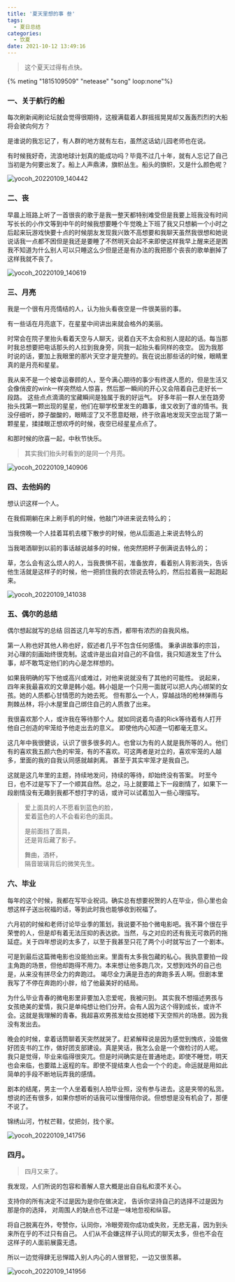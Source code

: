 ```yaml
---
title: '夏天里想的事 叁'
tags:
  - 夏日总结
categories:
  - 饮夏
date: 2021-10-12 13:49:16
---
```


> 这个夏天过得有点快。



{% meting "1815109509" "netease" "song" loop:none"%}  



### 一、关于航行的船

每次刷新闻刷论坛就会觉得很期待，这艘满载着人群摇摇晃晃却又轰轰烈烈的大船将会驶向何方？

是谁说的我忘记了，有人群的地方就有左右，虽然这话幼儿园老师也在说。

有时候我好奇，流浪地球计划真的能成功吗？毕竟不过几十年，就有人忘记了自己当初是为何要出发了。船上人声鼎沸，旗帜丛生。船头的旗帜，又是什么颜色呢？

![yocoh_20220109_140442](http://file.yocoh.cn/images/yocoh_20220109_140442.png)

### 二、丧

早晨上班路上听了一首很丧的歌于是我一整天都特别难受但是我要上班我没有时间写长长的小作文等到中午的时候我想要睡个午觉晚上下班了我又只想躺一个小时之后起来玩游戏快要十点的时候朋友发现我兴致不高想要和我聊天虽然我很想和她说说话我一点都不困但是我还是要睡了不然明天会起不来即使这样我早上醒来还是困我不知道为什么别人可以只睡这么少但是还是有办法的我把那个丧丧的歌单删掉了这样我就不丧了。

![yocoh_20220109_140619](http://file.yocoh.cn/images/yocoh_20220109_140619.png)

### 三、月亮

我是一个很有月亮情结的人，认为抬头看夜空是一件很美丽的事。

 有一些话在月亮底下，在星星中间讲出来就会格外的美丽。

 时常会在院子里抬头看着天空与人聊天，说着白天不太会和别人提起的话。每当那时我总想要把电话那头的人拉到我身旁，同我一起抬头看同样的夜空。 因为我那时说的话，要加上我眼里的那片天空才是完整的。我在说出那些话的时候，眼睛里真的是月亮和星星。 

我从来不是一个被幸运眷顾的人，至今满心期待的事少有终遂人愿的，但是生活又会像俏皮的wink一样突然给人惊喜，然后那一瞬间的开心又会陪着自己走好长一段路。 这些点点滴滴的宝藏瞬间是独属于我的好运气。 好多年前一群人坐在路旁抬头找第一颗出现的星星，他们在聊学校里发生的趣事，谁又收到了谁的情书。我没仔细听，脖子酸酸的，眼睛涩了又不愿意眨眼，终于欣喜地发现天空出现了第一颗星星，揉揉眼正想欢呼的时候，夜空已经星星点点了。 

和那时候的欣喜一起，中秋节快乐。

> 其实我们抬头时看到的是同一个月亮。

![yocoh_20220109_140906](http://file.yocoh.cn/images/yocoh_20220109_140906.png)

### 四、去他妈的

 想认识这样一个人。

在我假期躺在床上刷手机的时候，他敲门冲进来说去特么的；

当我傍晚一个人挂着耳机去楼下散步的时候，他从后面追上来说去特么的

当我喝酒聊到以前的事话越说越多的时候，他突然把杯子倒满说去特么的；

草，怎么会有这么烦人的人，当我畏惧不前，准备放弃，看着别人背影消失，告诉他生活就是这样子的时候，他一把抓住我的衣领说去特么的，然后拉着我一起跑起来。

![yocoh_20220109_141038](http://file.yocoh.cn/images/yocoh_20220109_141038.png)

### 五、偶尔的总结

偶尔想起就写的总结 回首这几年写的东西，都带有浓烈的自我风格。 

第一人称也好其他人称也好，叙述者几乎不包含任何感情。 秉承讲故事的宗旨，对心理的刻画始终很克制。这或许是出自对自己的不自信，我只知道发生了什么事，却不敢笃定他们的内心是怎样想的。 

如果我明确的写下他或高兴或难过，对他来说就没有了其他的可能性。 说起来，四年来我最喜欢的文章是韩小姐。韩小姐是一个只用一面就可以把人内心绑架的女孩。她的人质都心甘情愿的为她去死。 但有那么一个人，穿越战场的枪林弹雨与荆棘丛林，将小木屋里自己绑住自己的人质救了出来。 

我很喜欢那个人，或许我在等待那个人。就如同说着鸟语的Rick等待着有人打开他自己创造的牢笼给予他走出去的意义。 即使他内心知道一切都毫无意义。 

这几年中我很健谈，认识了很多很多的人。也曾以为有的人就是我所等的人。他们有的喜欢我五颜六色的牢笼，有的不喜欢。可这两者是对立的，喜欢牢笼的人越多，里面的我的自我认同感就越剥离。 甚至于其实牢笼才是我自己。 

这就是这几年里的主题，持续地发问，持续的等待，却始终没有答案。 时至今日，也不过是写下了一个顺其自然。总之，马上就要踏上下一段剧情了，如果下一段剧情没有无趣到我都不想打字的话，或许可以试着加入一些心理描写。

> 爱上面具的人不愿看到蓝色的脸，  
> 爱着蓝色的人不会看彩色的面具。
>
> 是前面挡了面具，  
> 还是背后藏了影子。  
>
> 舞曲，酒杯，  
> 隔音玻璃背后的微笑先生。



### 六、毕业

每年的这个时候，我都在写毕业祝词。确实总有想要祝贺的人在毕业，但心里也会想这样子送出祝福的话，等到此时我也能够收到祝福了。  

 六月初的时候和老师讨论毕业季的策划，我说要不拍个微电影吧。我不算个很在乎荣誉的人，但是却有着无法压抑的表达欲。当然，与之对应的还有我无可救药的拖延症。关于四年想说的太多了，以至于我甚至只花了两个小时就写出了一个剧本。

可是到最后这篇微电影也没能拍出来。里面有太多我包藏的私心。我执意要拍一段主角跑的场景，但他却跑得不用力。本来想让他多跑几次，又想到戏外的自己也是，从来没有拼尽全力的奔跑过。 竭尽全力满是丑态的奔跑多丢人啊。但剧本里我写了不停在奔跑的小胖，给了他最美好的结局。  

为什么毕业青春的微电影里非要加入恋爱呢，我被问到。 其实我不想描述男孩与女孩绝美的爱情，我只是单纯想让他们分开。会有人因为这个得到成长，或许不会。这就是我理解的青春。我超喜欢男孩发给女孩她楼下天空照片的场景。因为我没有发出去。  

 晚会的时候，拿着话筒聊着天突然就哭了。赶紧解释说是因为感觉到愧疚，没能做好团支书的工作，做好团支部建设。真是笑话，我怎么会是一个做检讨的人呢。 我只是觉得，毕业来临得很突兀。但是时间确实是在普通地走。即使不睡觉，明天也会来临，也要踏上返程的车。即使不提结束人也会一个个的走。命运就是用如此简单的手段不断地玩弄我的感情。  

剧本的结尾，男主一个人坐着看别人拍毕业照，没有参与进去。这是夹带的私货。 想说的还有很多，如果你想听的话我可以慢慢陪你说。但想想是没有机会了，那便不说了。  

 锦绣山河，竹杖芒鞋，仗把剑，找个家。

![yocoh_20220109_141756](http://file.yocoh.cn/images/yocoh_20220109_141756.png)

### 四月。

> 四月又来了。

我发现，人们所说的包容和善解人意大概是出自自私和漠不关心。 

支持你的所有决定不过是因为是你在做决定， 告诉你坚持自己的选择不过是因为那是你的选择， 对周围人的缺点也不过是一味地忽视和纵容。 

将自己脱离在外，夸赞你，认同你，冷眼旁观你成功或失败，无悲无喜，因为到头来所在乎的不过只有自己。 人们从不会嫌这样子认同式的聊天太多，但也不会在这样子的人面前展露无遗。

所以一边觉得肆无忌惮踏入别人内心的人很冒犯，一边又很羡慕。

![yocoh_20220109_141956](http://file.yocoh.cn/images/yocoh_20220109_141956.png)